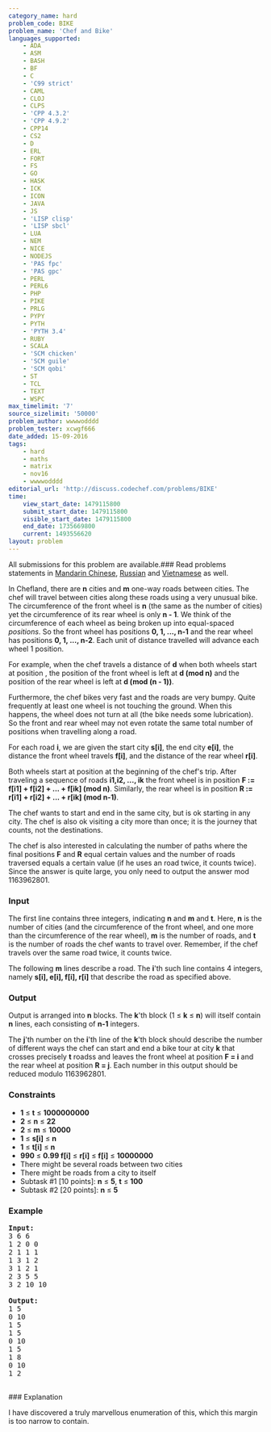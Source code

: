 ```yaml
---
category_name: hard
problem_code: BIKE
problem_name: 'Chef and Bike'
languages_supported:
    - ADA
    - ASM
    - BASH
    - BF
    - C
    - 'C99 strict'
    - CAML
    - CLOJ
    - CLPS
    - 'CPP 4.3.2'
    - 'CPP 4.9.2'
    - CPP14
    - CS2
    - D
    - ERL
    - FORT
    - FS
    - GO
    - HASK
    - ICK
    - ICON
    - JAVA
    - JS
    - 'LISP clisp'
    - 'LISP sbcl'
    - LUA
    - NEM
    - NICE
    - NODEJS
    - 'PAS fpc'
    - 'PAS gpc'
    - PERL
    - PERL6
    - PHP
    - PIKE
    - PRLG
    - PYPY
    - PYTH
    - 'PYTH 3.4'
    - RUBY
    - SCALA
    - 'SCM chicken'
    - 'SCM guile'
    - 'SCM qobi'
    - ST
    - TCL
    - TEXT
    - WSPC
max_timelimit: '7'
source_sizelimit: '50000'
problem_author: wwwwodddd
problem_tester: xcwgf666
date_added: 15-09-2016
tags:
    - hard
    - maths
    - matrix
    - nov16
    - wwwwodddd
editorial_url: 'http://discuss.codechef.com/problems/BIKE'
time:
    view_start_date: 1479115800
    submit_start_date: 1479115800
    visible_start_date: 1479115800
    end_date: 1735669800
    current: 1493556620
layout: problem
---
```

All submissions for this problem are available.###  Read problems statements in [Mandarin Chinese](http://www.codechef.com/download/translated/NOV16/mandarin/BIKE.pdf), [Russian](http://www.codechef.com/download/translated/NOV16/russian/BIKE.pdf) and [Vietnamese](http://www.codechef.com/download/translated/NOV16/vietnamese/BIKE.pdf) as well.

In Chefland, there are **n** cities and **m** one-way roads between cities. The chef will travel between cities along these roads using a very unusual bike. The circumference of the front wheel is **n** (the same as the number of cities) yet the circumference of its rear wheel is only **n - 1**. We think of the circumference of each wheel as being broken up into equal-spaced _positions_. So the front wheel has positions **0, 1, ..., n-1** and the rear wheel has positions **0, 1, ..., n-2**. Each unit of distance travelled will advance each wheel 1 position.

For example, when the chef travels a distance of **d** when both wheels start at position , the position of the front wheel is left at **d (mod n)** and the position of the rear wheel is left at **d (mod (n - 1))**.

Furthermore, the chef bikes very fast and the roads are very bumpy. Quite frequently at least one wheel is not touching the ground. When this happens, the wheel does not turn at all (the bike needs some lubrication). So the front and rear wheel may not even rotate the same total number of positions when travelling along a road.

For each road **i**, we are given the start city **s\[i\]**, the end city **e\[i\]**, the distance the front wheel travels **f\[i\]**, and the distance of the rear wheel **r\[i\]**.

Both wheels start at position  at the beginning of the chef's trip. After traveling a sequence of roads **i1,i2, ..., ik** the front wheel is in position **F := f\[i1\] + f\[i2\] + ... + f\[ik\] (mod n)**. Similarly, the rear wheel is in position **R := r\[i1\] + r\[i2\] + ... + r\[ik\] (mod n-1)**.

The chef wants to start and end in the same city, but is ok starting in any city. The chef is also ok visiting a city more than once; it is the journey that counts, not the destinations.

The chef is also interested in calculating the number of paths where the final positions **F** and **R** equal certain values and the number of roads traversed equals a certain value (if he uses an road twice, it counts twice). Since the answer is quite large, you only need to output the answer mod 1163962801.

### Input

The first line contains three integers, indicating **n** and **m** and **t**. Here, **n** is the number of cities (and the circumference of the front wheel, and one more than the circumference of the rear wheel), **m** is the number of roads, and **t** is the number of roads the chef wants to travel over. Remember, if the chef travels over the same road twice, it counts twice.

The following **m** lines describe a road. The **i**'th such line contains 4 integers, namely **s\[i\], e\[i\], f\[i\], r\[i\]** that describe the road as specified above.

### Output

Output is arranged into **n** blocks. The **k**'th block (1 ≤ **k** ≤ **n**) will itself contain **n** lines, each consisting of **n-1** integers.

The **j**'th number on the **i**'th line of the **k**'th block should describe the number of different ways the chef can start and end a bike tour at city **k** that crosses precisely **t** roadss and leaves the front wheel at position **F = i** and the rear wheel at position **R = j**. Each number in this output should be reduced modulo 1163962801.

### Constraints

- **1** ≤ **t** ≤ **1000000000**
- **2** ≤ **n** ≤ **22**
- **2** ≤ **m** ≤ **10000**
- **1** ≤ **s\[i\]** ≤ **n**
- **1** ≤ **t\[i\]** ≤ **n**
- **990** ≤ **0.99 f\[i\]** ≤ **r\[i\]** ≤ **f\[i\]** ≤ **10000000**
- There might be several roads between two cities
- There might be roads from a city to itself
- Subtask #1 \[10 points\]: **n** ≤ **5**, **t** ≤ **100**
- Subtask #2 \[20 points\]: **n** ≤ **5**

### Example

<pre><b>Input:</b>
3 6 6
1 2 0 0
2 1 1 1
1 3 1 2
3 1 2 1
2 3 5 5
3 2 10 10

<b>Output:</b>
1 5
0 10
1 5
1 5
0 10
1 5
1 8
0 10
1 2

</pre>### Explanation
I have discovered a truly marvellous enumeration of this, which this margin is too narrow to contain.
